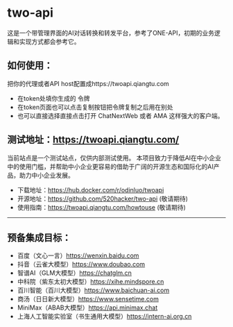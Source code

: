 # two-api
这是一个带管理界面的AI对话转换和转发平台，参考了ONE-API，初期的业务逻辑和实现方式都会参考它。

## 如何使用：
把你的代理或者API host配置成https://twoapi.qiangtu.com

- 在token处填你生成的 令牌
- 在token页面也可以点击复制按钮把令牌复制之后用在别处
- 也可以直接选择直接点击打开 ChatNextWeb 或者 AMA 这样强大的客户端。

## 测试地址：https://twoapi.qiangtu.com/
当前站点是一个测试站点，仅供内部测试使用。
本项目致力于降低AI在中小企业中的使用门槛，并帮助中小企业更容易的借助于广阔的开源生态和国际化的AI产品，助力中小企业发展。
- 下载地址：https://hub.docker.com/r/odinluo/twoapi
- 开源地址：https://github.com/520hacker/two-api (敬请期待)
- 使用指南：https://twoapi.qiangtu.com/howtouse (敬请期待)

---
## 预备集成目标：
- 百度（文心一言）https://wenxin.baidu.com
- 抖音（云雀大模型）https://www.doubao.com
- 智谱AI（GLM大模型）https://chatglm.cn
- 中科院（紫东太初大模型）https://xihe.mindspore.cn
- 百川智能（百川大模型）https://www.baichuan-ai.com
- 商汤（日日新大模型）https://www.sensetime.com
- MiniMax（ABAB大模型）https://api.minimax.chat
- 上海人工智能实验室（书生通用大模型）https://intern-ai.org.cn
